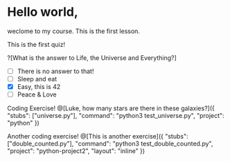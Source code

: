 # Hello world,

weclome to my course. This is the first lesson.

This is the first quiz!

?[What is the answer to Life, the Universe and Everything?]
-[ ] There is no answer to that!
-[ ] Sleep and eat
-[x] Easy, this is 42
-[ ] Peace & Love

Coding Exercise!
@[Luke, how many stars are there in these galaxies?]({
  "stubs": ["universe.py"],
  "command": "python3 test_universe.py",
  "project": "python"
})

Another coding exercise!
@[This is another exercise]({
  "stubs": ["double_counted.py"],
  "command": "python3 test_double_counted.py",
  "project": "python-project2",
  "layout": "inline"
})

